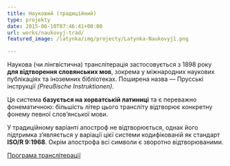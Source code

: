 ```yaml
---
title: Науковий (традиційний)
type: projekty
date: 2015-06-10T07:46:41+00:00
url: works/naukovyj-trad/
featured_image: /latynka/img/projecty/Latynka-Naukovyj1.png

---
```

Наукова (чи лінгвістична) транслітерація застосовується з 1898 року **для відтворення словянських мов**, зокрема у міжнародних наукових публікаціях та іноземних бібліотеках. Поширена назва — Прусські інструкції _(Preußische Instruktionen)_.

<!--more-->

Ця система **базується на хорватській латиниці** та є переважно фонематичною: більшість літер цього трансліту відтворює конкретну фонему певної слов’янської мови.

У традиційному варіанті апостроф не відтворюється, однак його підтримка з’являється у варіації цієї системи кодифікованій як стандарт **ISO/R 9:1968**. Окрім апострофа всі символи є зворотно відтворюваними.

<a href="http://translit.kh.ua/?tkpn#ling" target="_blank">Програма транслітерації</a>